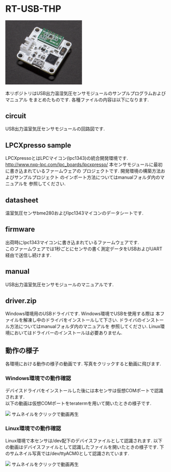 # RT-USB-THP

<img src="./image/RT-WB-TH.png" width="240">

本リポジトリはUSB出力温湿気圧センサモジュールのサンプルプログラムおよびマニュアル
をまとめたものです.  各種ファイルの内容は以下になります.  

## circuit 
USB出力温室気圧センサモジュールの回路図です.

## LPCXpresso sample
LPCXpressoとはLPCマイコン(lpc1343)の統合開発環境です.  
<http://www.nxp-lpc.com/lpc_boards/lpcxpresso/>
本センサモジュールに最初に書き込まれているファームウェアの
プロジェクトです.  開発環境の構築方法およびサンプルプロジェクト
のインポート方法についてはmanualフォルダ内のマニュアルを
参照してください.  

## datasheet
温室気圧センサbme280およびlpc1343マイコンのデータシートです.

## firmware 
出荷時にlpc1343マイコンに書き込まれているファームウェアです.  
このファームウェアでは1秒ごとにセンサの書く測定データをUSBおよびUART経由で送信し続けます.  

## manual
USB出力温室気圧センサモジュールのマニュアルです.

## driver.zip
Windows環境用のUSBドライバです.  Windows環境でUSBを使用する際は
本ファイルを解凍し中のドライバをインストールして下さい. 
ドライバのインストール方法についてはmanualフォルダ内のマニュアルを
参照してください.
Linux環境においてはドライバーのインストールは必要ありません.  

## 動作の様子

各環境における動作の様子の動画です.  写真をクリックすると動画に飛びます.  

### Windows環境での動作確認
デバイスドライバをインストールした後には本センサは仮想COMポートで認識されます.  
以下の動画は仮想COMポートをteratermを用いて開いたときの様子です.

[![](http://img.youtube.com/vi/i_fkRaMwUJE/0.jpg)](https://www.youtube.com/watch?v=i_fkRaMwUJE)
サムネイルをクリックで動画再生
### Linux環境での動作確認
Linux環境で本センサは/dev配下のデバイスファイルとして認識されます.
以下の動画はデバイスファイルとして認識したファイルを開いたときの様子です.
下のサムネイル写真では/dev/ttyACM0として認識されています.

[![](http://img.youtube.com/vi/0P6QNqg0ExA/0.jpg)](https://www.youtube.com/watch?v=0P6QNqg0ExA)
サムネイルをクリックで動画再生








